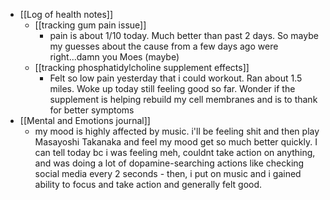   * [[Log of health notes]]
    * [[tracking gum pain issue]]
      * pain is about 1/10 today. Much better than past 2 days. So maybe my guesses about the cause from a few days ago were right...damn you Moes (maybe)
    * [[tracking phosphatidylcholine supplement effects]]
      * Felt so low pain yesterday that i could workout. Ran about 1.5 miles. Woke up today still feeling good so far. Wonder if the supplement is helping rebuild my cell membranes and is to thank for better symptoms
  * [[Mental and Emotions journal]]
    * my mood is highly affected by music. i'll be feeling shit and then play Masayoshi Takanaka and feel my mood get so much better quickly. I can tell today bc i was feeling meh, couldnt take action on anything, and was doing a lot of dopamine-searching actions like checking social media every 2 seconds - then, i put on music and i gained ability to focus and take action and generally felt good.